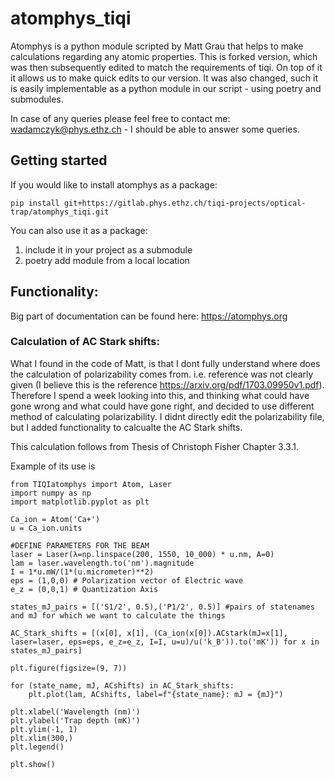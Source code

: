 # atomphys_tiqi

Atomphys is a python module scripted by Matt Grau that helps to make calculations regarding any atomic properties. This is forked version, which was then subsequently edited to match the requirements of tiqi. On top of it it allows us to make quick edits to our version. It was also changed, such it is easily implementable as a python module in our script - using poetry and submodules.

In case of any queries please feel free to contact me: wadamczyk@phys.ethz.ch - I should be able to answer some queries.

## Getting started

If you would like to install atomphys as a package:
```
pip install git+https://gitlab.phys.ethz.ch/tiqi-projects/optical-trap/atomphys_tiqi.git
```

You can also use it as a package:
1) include it in your project as a submodule
2) poetry add module from a local location


## Functionality: 

Big part of documentation can be found here: https://atomphys.org

### Calculation of AC Stark shifts:

What I found in the code of Matt, is that I dont fully understand where does the calculation of polarizability comes from. i.e. reference was not clearly given (I believe this is the reference https://arxiv.org/pdf/1703.09950v1.pdf). Therefore I spend a week looking into this, and thinking what could have gone wrong and what could have gone right, and decided to use different method of calculating polarizability. I didnt directly edit the polarizability file, but I added functionality to calcualte the AC Stark shifts.

This calculation follows from Thesis of Christoph Fisher Chapter 3.3.1.

Example of its use is 

```
from TIQIatomphys import Atom, Laser
import numpy as np
import matplotlib.pyplot as plt

Ca_ion = Atom('Ca+')
u = Ca_ion.units

#DEFINE PARAMETERS FOR THE BEAM
laser = Laser(λ=np.linspace(200, 1550, 10_000) * u.nm, A=0)
lam = laser.wavelength.to('nm').magnitude
I = 1*u.mW/(1*(u.micrometer)**2)
eps = (1,0,0) # Polarization vector of Electric wave
e_z = (0,0,1) # Quantization Axis

states_mJ_pairs = [('S1/2', 0.5),('P1/2', 0.5)] #pairs of statenames and mJ for which we want to calculate the things

AC_Stark_shifts = [(x[0], x[1], (Ca_ion(x[0]).ACstark(mJ=x[1], laser=laser, eps=eps, e_z=e_z, I=I, u=u)/u('k_B')).to('mK')) for x in states_mJ_pairs]

plt.figure(figsize=(9, 7))

for (state_name, mJ, ACshifts) in AC_Stark_shifts:
    plt.plot(lam, ACshifts, label=f"{state_name}: mJ = {mJ}")

plt.xlabel('Wavelength (nm)')
plt.ylabel('Trap depth (mK)')
plt.ylim(-1, 1)
plt.xlim(300,)
plt.legend()

plt.show()
```


